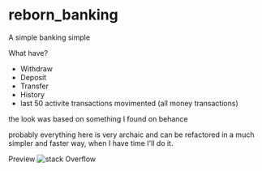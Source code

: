 # reborn_banking
A simple banking simple

What have?
  - Withdraw
  - Deposit
  - Transfer
  - History 
  - last 50 activite transactions movimented (all money transactions)

the look was based on something I found on behance

probably everything here is very archaic and can be refactored in a much simpler and faster way, when I have time I'll do it.


Preview
![stack Overflow](https://media.discordapp.net/attachments/492567408557555712/880492566712295434/unknown.png?width=1193&height=671)
